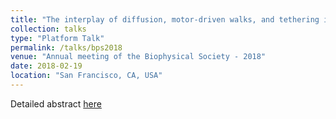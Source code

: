 ```yaml
---
title: "The interplay of diffusion, motor-driven walks, and tethering in intracellular transport"
collection: talks
type: "Platform Talk"
permalink: /talks/bps2018
venue: "Annual meeting of the Biophysical Society - 2018"
date: 2018-02-19
location: "San Francisco, CA, USA"
---
```


Detailed abstract [here](https://www.cell.com/biophysj/fulltext/S0006-3495(17)32325-1)